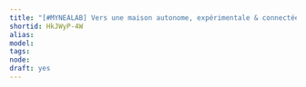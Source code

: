 ```yaml
---
title: "[#MYNEALAB] Vers une maison autonome, expérimentale & connectée"
shortid: HkJWyP-4W
alias: 
model: 
tags: 
node: 
draft: yes
--- 
```

 